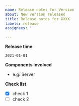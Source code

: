 ```yaml
---
name: Release notes for Version
about: New version released
title: Release notes for XXXX
labels: release
assignees: ''

---
```


**Release time**

`2021-01-01`

**Components involved**

- e.g: Server

**Check list**

- [x] check 1
- [ ] check 2
